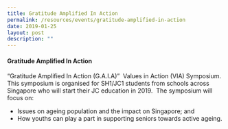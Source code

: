```yaml
---
title: Gratitude Amplified In Action
permalink: /resources/events/gratitude-amplified-in-action
date: 2019-01-25
layout: post
description: ""
---
```

#### Gratitude Amplified In Action

“Gratitude Amplified In Action (G.A.I.A)”  Values in Action (VIA) Symposium.  This symposium is organised for SH1/JC1 students from schools across Singapore who will start their JC education in 2019.  The symposium will focus on:

*   Issues on ageing population and the impact on Singapore; and
*   How youths can play a part in supporting seniors towards active ageing.
